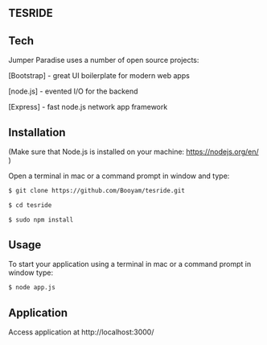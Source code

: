 TESRIDE
--------------

Tech
-----

Jumper Paradise uses a number of open source projects:

[Bootstrap] - great UI boilerplate for modern web apps

[node.js] - evented I/O for the backend

[Express] - fast node.js network app framework

Installation
-------------

(Make sure that Node.js is installed on your machine: https://nodejs.org/en/ )

Open a terminal in mac or a command prompt in window and type:
```bash
$ git clone https://github.com/Booyam/tesride.git

$ cd tesride

$ sudo npm install
```

Usage
------
To start your application using a terminal in mac or a command prompt in window type:
```bash
$ node app.js
```
Application
------------

Access application at http://localhost:3000/